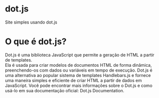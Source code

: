 # dot.js
Site simples usando dot.js

# O que é dot.js?
Dot.js é uma biblioteca JavaScript que permite a geração de HTML a partir de templates.  
Ela é usada para criar modelos de documentos HTML de forma dinâmica, preenchendo-os com dados ou variáveis em tempo de execução. Dot.js é uma alternativa ao popular sistema de templates Handlebars.js e fornece uma maneira simples e eficiente de criar HTML a partir de dados em JavaScript. Você pode encontrar mais informações sobre o Dot.js e como usá-lo em sua documentação oficial: Dot.js Documentation.
